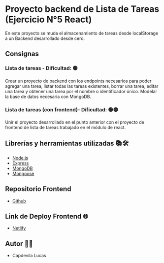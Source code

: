 # Proyecto backend de Lista de Tareas (Ejercicio N°5 React)

En este proyecto se muda el almacenamiento de tareas desde localStorage a un Backend desarrollado desde cero.

## Consignas

### Lista de tareas - Dificultad: 🟢

Crear un proyecto de backend con los endpoints necesarios para poder agregar
una tarea, listar todas las tareas existentes, borrar una tarea, editar una tarea y
obtener una tarea por el nombre o identificador único. Modelar la base de datos
necesaria con MongoDB.

### Lista de tareas (con frontend)- Dificultad: 🟢🟡
Unir el proyecto desarrollado en el punto anterior con el proyecto de frontend de
lista de tareas trabajado en el módulo de react.

## Librerías y herramientas utilizadas 📚🛠️
- [Node.js](https://nodejs.org/en/)
- [Express](https://expressjs.com/es/)
- [MongoDB](https://www.mongodb.com/)
- [Mongoose](https://mongoosejs.com/)

## Repositorio Frontend
- [Github](https://github.com/lucasecapdevila/react-tp1-ejercicio5)

## Link de Deploy Frontend 🌐
- [Netlify](https://lucasecapdevila-tpn5react76i.netlify.app/)

## Autor 👷‍♂️
- Capdevila Lucas
